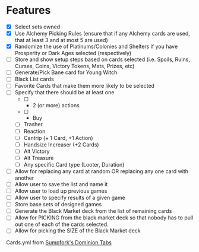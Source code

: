 # Features

* [x] Select sets owned
* [x] Use Alchemy Picking Rules (ensure that if any Alchemy cards are used, that at least 3 and at most 5 are used)
* [x]  Randomize the use of Platinums/Colonies and Shelters if you have Prosperity or Dark Ages selected (respectively)
* [ ] Store and show setup steps based on cards selected (i.e. Spoils, Ruins, Curses, Coins, Victory Tokens, Mats, Prizes, etc)
* [ ] Generate/Pick Bane card for Young Witch
* [ ] Black List cards
* [ ] Favorite Cards that make them more likely to be selected
* [ ] Specify that there should be at least one
  * [ ] + 2 (or more) actions
  * [ ] + Buy
  * [ ] Trasher
  * [ ] Reaction
  * [ ] Cantrip (+ 1 Card, +1 Action)
  * [ ] Handsize Increaser (+2 Cards)
  * [ ] Alt Victory
  * [ ] Alt Treasure
  * [ ] Any specific Card type (Looter, Duration)
* [ ] Allow for replacing any card at random OR replacing any one card with another
* [ ] Allow user to save the list and name it
* [ ] Allow user to load up previous games
* [ ] Allow user to specify results of a given game
* [ ] Store base sets of designed games
* [ ] Generate the Black Market deck from the list of remaining cards
* [ ] Allow for PICKING from the black market deck so that nobody has to pull out one of each of the cards selected.
* [ ] Allow for picking the SIZE of the Black Market deck

Cards.yml from [Sumpfork's Dominion Tabs](https://code.launchpad.net/~sumpfork/dominiontabs/trunk)
